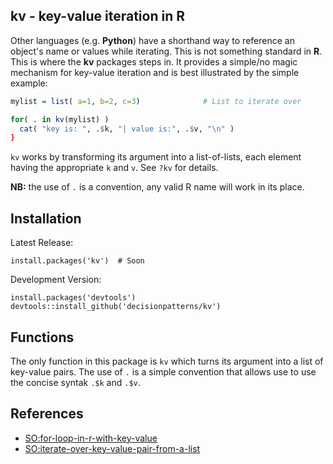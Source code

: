 ## kv - key-value iteration in R

<!--
[![CRAN_Status_Badge](https://www.r-pkg.org/badges/version/kv)](https://cran.r-project.org/package=kv)
[![Downloads](https://cranlogs.r-pkg.org/badges/kv?color=brightgreen)](https://www.r-pkg.org/pkg/kv)
[![](https://cranlogs.r-pkg.org/badges/grand-total/kv)](http://cran.rstudio.com/web/packages/kv/index.html)
[![Software Impact](http://depsy.org/api/package/r/kv/badge.svg)](http://depsy.org/package/r/kv)
[![Coverage Status](https://img.shields.io/codecov/c/github/decisionpatterns/kv/master.svg)](https://codecov.io/github/decisionpatterns/kv?branch=master)
-->

Other languages (e.g. **Python**) have a shorthand way to reference an object's 
name or values while iterating. This is not something standard in **R**. This is 
where the **kv** packages steps in. It provides a simple/no magic mechanism 
for key-value iteration and is best illustrated by the simple example: 

``` r
mylist = list( a=1, b=2, c=3)              # List to iterate over

for( . in kv(mylist) )
  cat( "key is: ", .$k, "| value is:", .$v, "\n" )
}  
```

`kv` works by transforming its argument into a list-of-lists, each element 
having the appropriate `k` and `v`. See `?kv` for details.


**NB:** the use of `.` is a convention, any valid R name will work in its place.


## Installation 

Latest Release:

    install.packages('kv')  # Soon


Development Version:

    install.packages('devtools')
    devtools::install_github('decisionpatterns/kv')


## Functions

The only function in this package is `kv` which turns its argument into a list 
of key-value pairs.  The use of `.` is a simple convention that allows use to 
use the concise syntak `.$k` and `.$v`.
 

## References

* [SO:for-loop-in-r-with-key-value](http://stackoverflow.com/questions/18572921/for-loop-in-r-with-key-value)
* [SO:iterate-over-key-value-pair-from-a-list](http://stackoverflow.com/questions/4500106/iterate-over-key-value-pair-from-a-list)
